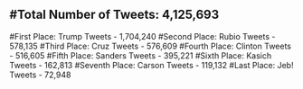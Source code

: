 #Total Number of Tweets: 4,125,693 
---
#First Place: Trump Tweets - 1,704,240
#Second Place: Rubio Tweets - 578,135
#Third Place: Cruz Tweets - 576,609
#Fourth Place: Clinton Tweets - 516,605
#Fifth Place: Sanders Tweets - 395,221
#Sixth Place: Kasich Tweets - 162,813
#Seventh Place: Carson Tweets - 119,132
#Last Place: Jeb! Tweets - 72,948
